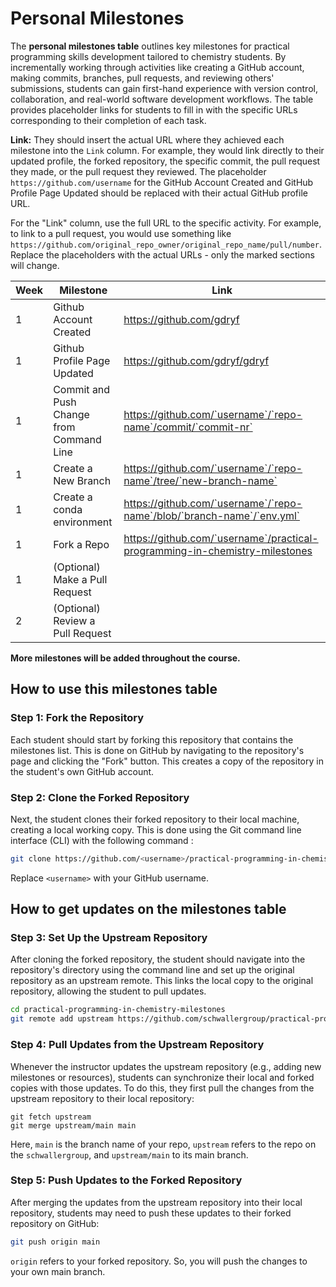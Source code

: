 # Personal Milestones

The **personal milestones table** outlines key milestones for practical programming skills development tailored to chemistry students. By incrementally working through activities like creating a GitHub account, making commits, branches, pull requests, and reviewing others' submissions, students can gain first-hand experience with version control, collaboration, and real-world software development workflows. The table provides placeholder links for students to fill in with the specific URLs corresponding to their completion of each task.

**Link:** They should insert the actual URL where they achieved each milestone into the `Link` column. For example, they would link directly to their updated profile, the forked repository, the specific commit, the pull request they made, or the pull request they reviewed. The placeholder `https://github.com/username` for the GitHub Account Created and GitHub Profile Page Updated should be replaced with their actual GitHub profile URL.

For the "Link" column, use the full URL to the specific activity. For example, to link to a pull request, you would use something like `https://github.com/original_repo_owner/original_repo_name/pull/number`. Replace the placeholders with the actual URLs - only the marked sections will change.


| Week | Milestone                                   | Link                                                         |
|------|---------------------------------------------|--------------------------------------------------------------|
| 1    | Github Account Created                      | https://github.com/gdryf |
| 1    | Github Profile Page Updated                 | https://github.com/gdryf/gdryf |
| 1    | Commit and Push Change from Command Line    | https://github.com/`username`/`repo-name`/commit/`commit-nr` |
| 1    | Create a New Branch                           | https://github.com/`username`/`repo-name`/tree/`new-branch-name` |
| 1    | Create a conda environment                  | https://github.com/`username`/`repo-name`/blob/`branch-name`/`env.yml` |
| 1    | Fork a Repo                                 | https://github.com/`username`/practical-programming-in-chemistry-milestones |
| 1    | (Optional) Make a Pull Request              | |
| 2    | (Optional) Review a Pull Request            | |

**More milestones will be added throughout the course.**

## How to use this milestones table

### Step 1: Fork the Repository
Each student should start by forking this repository that contains the milestones list. This is done on GitHub by navigating to the repository's page and clicking the "Fork" button. This creates a copy of the repository in the student's own GitHub account.

### Step 2: Clone the Forked Repository
Next, the student clones their forked repository to their local machine, creating a local working copy. This is done using the Git command line interface (CLI) with the following command :

```bash
git clone https://github.com/<username>/practical-programming-in-chemistry-milestones.git
```

Replace `<username>` with your GitHub username.

## How to get updates on the milestones table

### Step 3: Set Up the Upstream Repository
After cloning the forked repository, the student should navigate into the repository's directory using the command line and set up the original repository as an upstream remote. This links the local copy to the original repository, allowing the student to pull updates.

```bash
cd practical-programming-in-chemistry-milestones
git remote add upstream https://github.com/schwallergroup/practical-programming-in-chemistry-milestones.git
```

### Step 4: Pull Updates from the Upstream Repository
Whenever the instructor updates the upstream repository (e.g., adding new milestones or resources), students can synchronize their local and forked copies with those updates. To do this, they first pull the changes from the upstream repository to their local repository:

```
git fetch upstream
git merge upstream/main main
```
Here, `main` is the branch name of your repo, `upstream` refers to the repo on the `schwallergroup`, and `upstream/main` to its main branch.

### Step 5: Push Updates to the Forked Repository
After merging the updates from the upstream repository into their local repository, students may need to push these updates to their forked repository on GitHub:

```bash
git push origin main
```

`origin` refers to your forked repository. So, you will push the changes to your own main branch.


